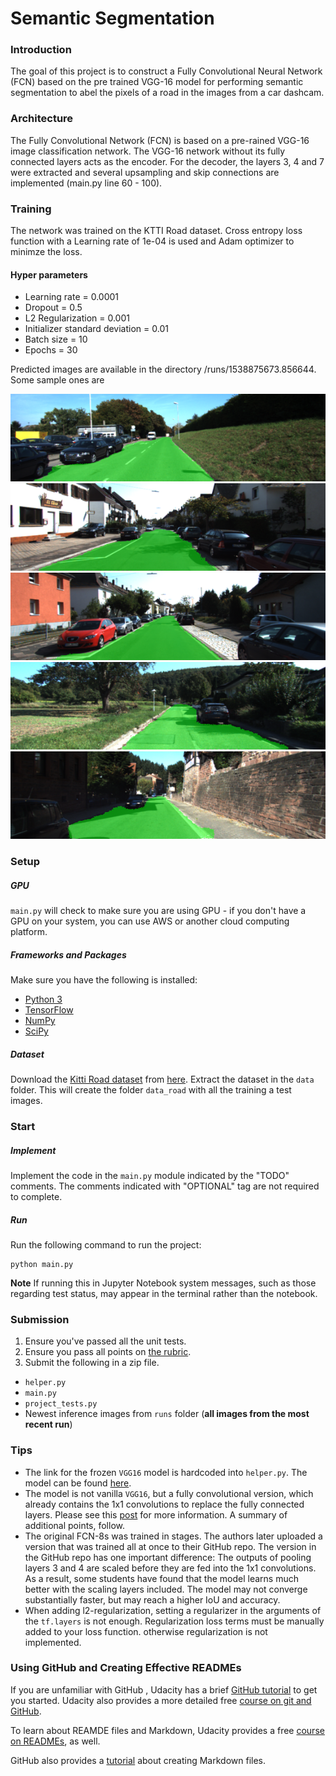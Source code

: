 # Semantic Segmentation

[//]: # (Image References)
[image1]: ./runs/um_000015.png
[image2]: ./runs/uu_000017.png
[image3]: ./runs/uu_000026.png
[image4]: ./runs/uu_000040.png
[image5]: ./runs/uu_000091.png

### Introduction
The goal of this project is to construct a Fully Convolutional Neural Network (FCN) based on the pre trained VGG-16 model for performing semantic segmentation to abel the pixels of a road in the images from a car dashcam.

### Architecture
The Fully Convolutional Network (FCN) is based on a pre-rained VGG-16 image classification network. The VGG-16 network without its fully connected layers acts as the encoder. For the decoder, the layers 3, 4 and 7 were extracted and several upsampling and skip connections are implemented (main.py line 60 - 100).

### Training
The network was trained on the KTTI Road dataset. Cross entropy loss function with a Learning rate of 1e-04 is used and Adam optimizer to minimze the loss.


#### Hyper parameters
- Learning rate = 0.0001
- Dropout = 0.5
- L2 Regularization = 0.001
- Initializer standard deviation = 0.01
- Batch size = 10
- Epochs = 30

Predicted images are available in the directory /runs/1538875673.856644.
Some sample ones are 


![alt text][image1]
![alt text][image2]
![alt text][image3]
![alt text][image4]
![alt text][image5]



### Setup
##### GPU
`main.py` will check to make sure you are using GPU - if you don't have a GPU on your system, you can use AWS or another cloud computing platform.
##### Frameworks and Packages
Make sure you have the following is installed:
 - [Python 3](https://www.python.org/)
 - [TensorFlow](https://www.tensorflow.org/)
 - [NumPy](http://www.numpy.org/)
 - [SciPy](https://www.scipy.org/)
##### Dataset
Download the [Kitti Road dataset](http://www.cvlibs.net/datasets/kitti/eval_road.php) from [here](http://www.cvlibs.net/download.php?file=data_road.zip).  Extract the dataset in the `data` folder.  This will create the folder `data_road` with all the training a test images.

### Start
##### Implement
Implement the code in the `main.py` module indicated by the "TODO" comments.
The comments indicated with "OPTIONAL" tag are not required to complete.
##### Run
Run the following command to run the project:
```
python main.py
```
**Note** If running this in Jupyter Notebook system messages, such as those regarding test status, may appear in the terminal rather than the notebook.

### Submission
1. Ensure you've passed all the unit tests.
2. Ensure you pass all points on [the rubric](https://review.udacity.com/#!/rubrics/989/view).
3. Submit the following in a zip file.
 - `helper.py`
 - `main.py`
 - `project_tests.py`
 - Newest inference images from `runs` folder  (**all images from the most recent run**)
 
 ### Tips
- The link for the frozen `VGG16` model is hardcoded into `helper.py`.  The model can be found [here](https://s3-us-west-1.amazonaws.com/udacity-selfdrivingcar/vgg.zip).
- The model is not vanilla `VGG16`, but a fully convolutional version, which already contains the 1x1 convolutions to replace the fully connected layers. Please see this [post](https://s3-us-west-1.amazonaws.com/udacity-selfdrivingcar/forum_archive/Semantic_Segmentation_advice.pdf) for more information.  A summary of additional points, follow. 
- The original FCN-8s was trained in stages. The authors later uploaded a version that was trained all at once to their GitHub repo.  The version in the GitHub repo has one important difference: The outputs of pooling layers 3 and 4 are scaled before they are fed into the 1x1 convolutions.  As a result, some students have found that the model learns much better with the scaling layers included. The model may not converge substantially faster, but may reach a higher IoU and accuracy. 
- When adding l2-regularization, setting a regularizer in the arguments of the `tf.layers` is not enough. Regularization loss terms must be manually added to your loss function. otherwise regularization is not implemented.
 
### Using GitHub and Creating Effective READMEs
If you are unfamiliar with GitHub , Udacity has a brief [GitHub tutorial](http://blog.udacity.com/2015/06/a-beginners-git-github-tutorial.html) to get you started. Udacity also provides a more detailed free [course on git and GitHub](https://www.udacity.com/course/how-to-use-git-and-github--ud775).

To learn about REAMDE files and Markdown, Udacity provides a free [course on READMEs](https://www.udacity.com/courses/ud777), as well. 

GitHub also provides a [tutorial](https://guides.github.com/features/mastering-markdown/) about creating Markdown files.
